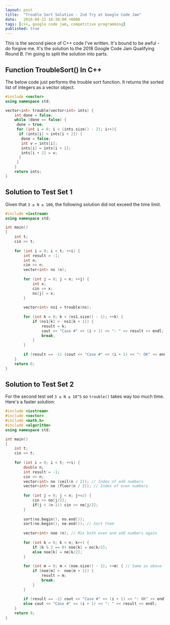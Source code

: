```yaml
---
layout: post
title:  "Trouble Sort Solution - 2nd Try at Google Code Jam"
date:   2018-08-31 16:30:00 +0800
tags: [c++, google code jam, competitive programming]
published: true
---
```


This is the second piece of C++ code I've written. It's bound to be awful - do forgive me. It's the solution to the 2018 Google Code Jam Qualifying Round B. I'm going to split the solution into parts.

## Function TroubleSort() In C++

The below code just performs the trouble sort function. It returns the sorted list of integers as a vector object.

```c++
#include <vector>
using namespace std;

vector<int> trouble(vector<int> ints) {
    int done = false;
    while (done == false) {
     done = true;
     for (int i = 0; i < (ints.size() - 2); i++){
      if (ints[i] > ints[i + 2]) {
       done = false;
       int v = ints[i];
       ints[i] = ints[i + 2];
       ints[i + 2] = v;
      }
     } 
    }
    return ints;
}
```

## Solution to Test Set 1

Given that `3 ≤ N ≤ 100`, the following solution did not exceed the time limit.

```c++
#include <iostream>
using namespace std;

int main()
{
    int t;
    cin >> t;
    
    for (int i = 0; i < t; ++i) {
        int result = -1;
        int n;
        cin >> n;
        vector<int> ns (n);   
        
        for (int j = 0; j < n; ++j) {
            int x;
            cin >> x;
            ns[j] = x;
        }
        
        vector<int> ns1 = trouble(ns);
        
        for (int k = 0; k < (ns1.size() - 1); ++k) {
            if (ns1[k] >  ns1[k + 1]) {
                result = k;
                cout << "Case #" << (i + 1) << ": " << result << endl;
                break;
            }
        }
        
        if (result == -1) {cout << "Case #" << (i + 1) << ": OK" << endl;}
    }
    return 0;
}
```

## Solution to Test Set 2

For the second test set `3 ≤ N ≤ 10^5` so `trouble()` takes way too much time. Here's a faster solution:

```c++
#include <iostream>
#include <vector>
#include <math.h>
#include <algorithm> 
using namespace std;

int main()
{
    int t;
    cin >> t;
    
    for (int i = 0; i < t; ++i) {
        double n;
        int result = -1;
        cin >> n;
        vector<int> no (ceil(n / 2)); // Index of odd numbers
        vector<int> ne (floor(n / 2)); // Index of even numbers
        
        for (int j = 0; j < n; j+=2) {
            cin >> no[j/2];
            if(j < (n-1)) cin >> ne[j/2];
        }
        
        sort(no.begin(), no.end());
        sort(ne.begin(), ne.end()); // Sort them
        
        vector<int> noe (n); // Mix both even and odd numbers again
        
        for (int k = 0; k < n; k++) {
            if (k % 2 == 0) noe[k] = no[k/2];
            else noe[k] = ne[k/2];
        }
        
        for (int m = 0; m < (noe.size() - 1); ++m) { // Same as above
            if (noe[m] >  noe[m + 1]) {
                result = m;
                break;
            }
        }
        
        if (result == -1) cout << "Case #" << (i + 1) << ": OK" << endl;
        else cout << "Case #" << (i + 1) << ": " << result << endl;
    }
    return 0;
}
```
